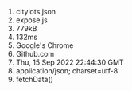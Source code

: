 1. citylots.json
2. expose.js
3. 779kB
4. 132ms
5. Google's Chrome
6. Github.com
7. Thu, 15 Sep 2022 22:44:30 GMT
8. application/json; charset=utf-8
9. fetchData()
